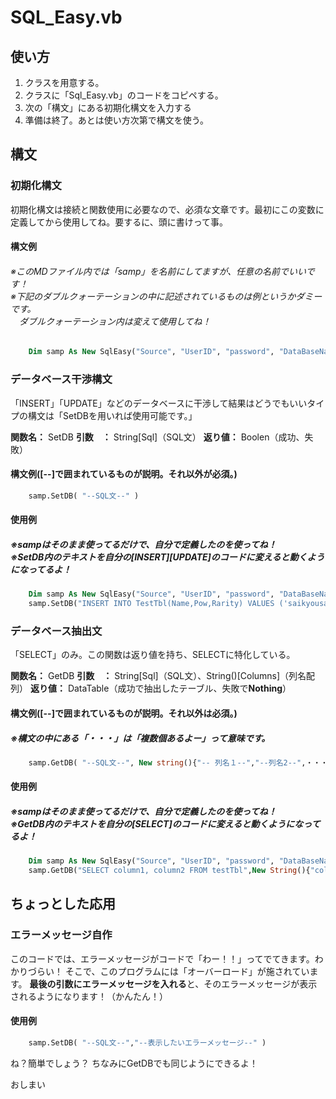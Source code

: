 # SQL_Easy.vb

## 使い方

 1. クラスを用意する。
 2. クラスに「Sql_Easy.vb」のコードをコピペする。
 3. 次の「構文」にある初期化構文を入力する
 4. 準備は終了。あとは使い方次第で構文を使う。

## 構文

### 初期化構文
初期化構文は接続と関数使用に必要なので、必須な文章です。最初にこの変数に定義してから使用してね。要するに、頭に書けって事。
#### 構文例
###### ※このMDファイル内では「samp」を名前にしてますが、任意の名前でいいです！<br> ※下記のダブルクォーテーションの中に記述されているものは例というかダミーです。<br>　ダブルクォーテーション内は変えて使用してね！
```test.vb
    Dim samp As New SqlEasy("Source", "UserID", "password", "DataBaseName");
   ```

### データベース干渉構文
「INSERT」「UPDATE」などのデータベースに干渉して結果はどうでもいいタイプの構文は「SetDBを用いれば使用可能です。」

**関数名：** SetDB
**引数　：** String\[Sql\]（SQL文）
**返り値：** Boolen（成功、失敗）
#### 構文例(\[-\-\]で囲まれているものが説明。それ以外が必須。)
```test.vb
    samp.SetDB( "--SQL文--" )
   ```
#### 使用例
##### ※sampはそのまま使ってるだけで、自分で定義したのを使ってね！<br>※SetDB内のテキストを自分の\[INSERT\]\[UPDATE\]のコードに変えると動くようになってるよ！
```test.vb
    Dim samp As New SqlEasy("Source", "UserID", "password", "DataBaseName");
    samp.SetDB("INSERT INTO TestTbl(Name,Pow,Rarity) VALUES ('saikyousan1gou',100,'UR')")
   ```

### データベース抽出文
「SELECT」のみ。この関数は返り値を持ち、SELECTに特化している。

**関数名：** GetDB
**引数　：** String\[Sql\]（SQL文）、String()\[Columns\]（列名配列）
**返り値：** DataTable（成功で抽出したテーブル、失敗で**Nothing**）
#### 構文例(\[-\-\]で囲まれているものが説明。それ以外は必須。)
##### ※構文の中にある「・・・」は「複数個あるよー」って意味です。
```test.vb
    samp.GetDB( "--SQL文--", New string(){"-- 列名１--","--列名2--",・・・,"列名n"} )
   ```
#### 使用例
##### ※sampはそのまま使ってるだけで、自分で定義したのを使ってね！<br>※GetDB内のテキストを自分の\[SELECT\]のコードに変えると動くようになってるよ！
```test.vb
    Dim samp As New SqlEasy("Source", "UserID", "password", "DataBaseName");
    samp.GetDB("SELECT column1, column2 FROM testTbl",New String(){"column1","column2"})
   ```

## ちょっとした応用

### エラーメッセージ自作
このコードでは、エラーメッセージがコードで「わー！！」ってでてきます。わかりづらい！
そこで、このプログラムには「オーバーロード」が施されています。
**最後の引数にエラーメッセージを入れる**と、そのエラーメッセージが表示されるようになります！（かんたん！）
#### 使用例
```test.vb
    samp.SetDB( "--SQL文--","--表示したいエラーメッセージ--" )
   ```
ね？簡単でしょう？
ちなみにGetDBでも同じようにできるよ！

おしまい
